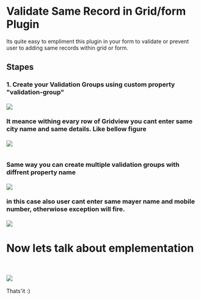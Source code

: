 

<h1>Validate Same Record in Grid/form Plugin </h1>
<p>
Its quite easy to empliment this plugin in your form to validate or prevent user to adding same records within grid or form.   

</p>
<p>
<h2>Stapes</h2>
<h3>1. Create your Validation Groups using custom property "validation-group"
<br><br>
<img src="http://suraj-mahajan.github.io/Validate-Duplicate-Recored/images/01.jpg">
<br><br>
It meance withing evary row of Gridview you cant enter same city name and same details. Like bellow figure
<br><br>
<img src="http://suraj-mahajan.github.io/Validate-Duplicate-Recored/images/02.jpg" >
<br><br>

Same way you can create multiple validation groups with diffrent property name
<br><br>
<img src="http://suraj-mahajan.github.io/Validate-Duplicate-Recored/images/03.jpg" >
<br><br>
in this case also user cant enter same mayer name and mobile number, otherwiose exception will fire.
<br><br>
<img src="http://suraj-mahajan.github.io/Validate-Duplicate-Recored/images/04.jpg">

</h3>

<h1>Now lets talk about emplementation</h1>
<br><br>
<img src="http://suraj-mahajan.github.io/Validate-Duplicate-Recored/images/05.jpg">
<br><br>
Thats'it :)
<br>
</p>

